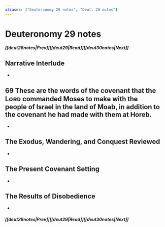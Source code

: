 ```yaml
---
aliases: ["Deuteronomy 29 notes", "Deut. 29 notes"]
---
```

# Deuteronomy 29 notes
##### <span class=arrow-left></span>[[deut28notes|Prev]]<span class=navigation-separator></span>[[deut29|Read]]<span class=navigation-separator></span>[[deut30notes|Next]]<span class=arrow-right></span>
## Narrative Interlude
- 
## 69 These are the words of the covenant that the Lᴏʀᴅ commanded Moses to make with the people of Israel in the land of Moab, in addition to the covenant he had made with them at Horeb.
- 
## The Exodus, Wandering, and Conquest Reviewed
- 
## The Present Covenant Setting
- 
## The Results of Disobedience
- 
##### <span class=arrow-left></span>[[deut28notes|Prev]]<span class=navigation-separator></span>[[deut29|Read]]<span class=navigation-separator></span>[[deut30notes|Next]]<span class=arrow-right></span>